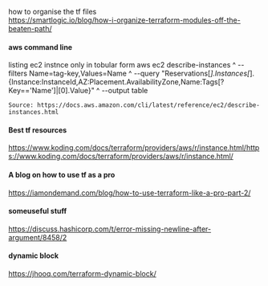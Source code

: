 how to organise the tf files \
https://smartlogic.io/blog/how-i-organize-terraform-modules-off-the-beaten-path/










#### aws command line 
listing ec2 instnce only in tobular form
aws ec2 describe-instances ^
    --filters Name=tag-key,Values=Name ^
    --query "Reservations[*].Instances[*].{Instance:InstanceId,AZ:Placement.AvailabilityZone,Name:Tags[?Key=='Name']|[0].Value}" ^
    --output table
    
    Source: https://docs.aws.amazon.com/cli/latest/reference/ec2/describe-instances.html
    

#### Best tf resources
https://www.koding.com/docs/terraform/providers/aws/r/instance.html/https://www.koding.com/docs/terraform/providers/aws/r/instance.html/

#### A blog on how to use tf as a pro

https://iamondemand.com/blog/how-to-use-terraform-like-a-pro-part-2/

#### someuseful stuff 
https://discuss.hashicorp.com/t/error-missing-newline-after-argument/8458/2

#### dynamic block
https://jhooq.com/terraform-dynamic-block/
